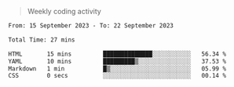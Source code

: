 > Weekly coding activity
<!--START_SECTION:waka-->

```txt
From: 15 September 2023 - To: 22 September 2023

Total Time: 27 mins

HTML       15 mins         ██████████████░░░░░░░░░░░   56.34 %
YAML       10 mins         █████████▒░░░░░░░░░░░░░░░   37.53 %
Markdown   1 min           █▒░░░░░░░░░░░░░░░░░░░░░░░   05.99 %
CSS        0 secs          ░░░░░░░░░░░░░░░░░░░░░░░░░   00.14 %
```

<!--END_SECTION:waka-->
